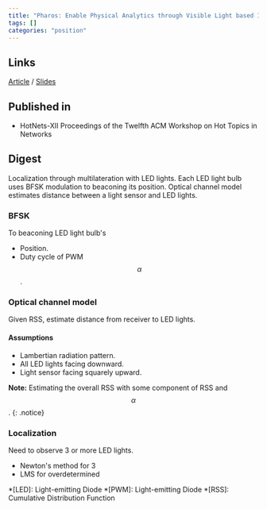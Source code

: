 ```yaml
---
title: "Pharos: Enable Physical Analytics through Visible Light based Indoor Localization (2013)"
tags: []
categories: "position"
---
```


## Links
[Article][article_link]
/
[Slides](https://pdfs.semanticscholar.org/6272/602dba3a4fc36c58a94a3bd9b3a6fd140100.pdf)

## Published in
- HotNets-XII Proceedings of the Twelfth ACM Workshop on Hot Topics in Networks

## Digest
Localization through multilateration with LED lights. Each LED light bulb uses BFSK modulation to beaconing its position. Optical channel model estimates distance between a light sensor and LED lights.

### BFSK
To beaconing LED light bulb's
- Position.
- Duty cycle of PWM $$\alpha$$.

### Optical channel model
Given RSS, estimate distance from receiver to LED lights.

#### Assumptions
- Lambertian radiation pattern.
- All LED lights facing downward.
- Light sensor facing squarely upward.

**Note:** Estimating the overall RSS with some component of RSS and $$\alpha$$.
{: .notice}

### Localization
Need to observe 3 or more LED lights.
- Newton's method for 3 
- LMS for overdetermined

[article_link]: https://conferences.sigcomm.org/hotnets/2013/papers/hotnets-final100.pdf

*[LED]: Light-emitting Diode
*[PWM]: Light-emitting Diode
*[RSS]: Cumulative Distribution Function